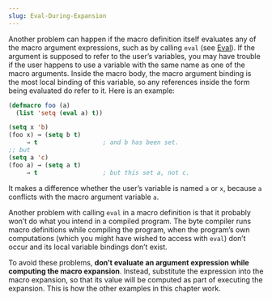 ```yaml
---
slug: Eval-During-Expansion
---
```


Another problem can happen if the macro definition itself evaluates any of the macro argument expressions, such as by calling `eval` (see [Eval](/docs/elisp/Eval)). If the argument is supposed to refer to the user’s variables, you may have trouble if the user happens to use a variable with the same name as one of the macro arguments. Inside the macro body, the macro argument binding is the most local binding of this variable, so any references inside the form being evaluated do refer to it. Here is an example:

```lisp
(defmacro foo (a)
  (list 'setq (eval a) t))
```

```lisp
(setq x 'b)
(foo x) → (setq b t)
     ⇒ t                  ; and b has been set.
;; but
(setq a 'c)
(foo a) → (setq a t)
     ⇒ t                  ; but this set a, not c.
```

It makes a difference whether the user’s variable is named `a` or `x`, because `a` conflicts with the macro argument variable `a`.

Another problem with calling `eval` in a macro definition is that it probably won’t do what you intend in a compiled program. The byte compiler runs macro definitions while compiling the program, when the program’s own computations (which you might have wished to access with `eval`) don’t occur and its local variable bindings don’t exist.

To avoid these problems, **don’t evaluate an argument expression while computing the macro expansion**. Instead, substitute the expression into the macro expansion, so that its value will be computed as part of executing the expansion. This is how the other examples in this chapter work.
